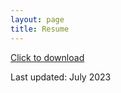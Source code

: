```yaml
---
layout: page
title: Resume
---
```


<a href="assets/img/resume.pdf" download="resume.pdf">Click to download</a>

Last updated: July 2023
